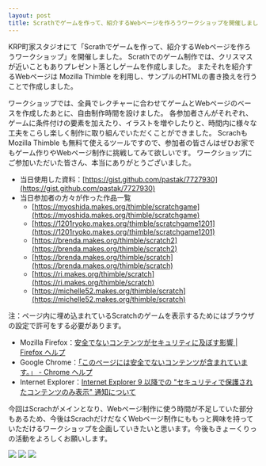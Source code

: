 ```yaml
---
layout: post
title: Scrathでゲームを作って、紹介するWebページを作ろうワークショップを開催しました。
---
```



KRP町家スタジオにて「Scrathでゲームを作って、紹介するWebページを作ろうワークショップ」を開催しました。 Scrathでのゲーム制作では、クリスマスが近いこともありプレゼント落としゲームを作成しました。 またそれを紹介するWebページは Mozilla Thimble を利用し、サンプルのHTMLの書き換えを行うことで作成しました。


ワークショップでは、全員でレクチャーに合わせてゲームとWebページのベースを作成したあとに、自由制作時間を設けました。 各参加者さんがそれぞれ、ゲームに条件付けの要素を加えたり、イラストを増やしたりと、時間内に様々な工夫をこらし楽しく制作に取り組んでいただくことができました。 Scrachも Mozilla Thimble も無料て使えるツールですので、参加者の皆さんはぜひお家でもゲーム作りやWebページ制作に挑戦してみて欲しいです。 ワークショップにご参加いただいた皆さん、本当にありがとうございました。


- 当日使用した資料：[https://gist.github.com/pastak/7727930](https://gist.github.com/pastak/7727930)
- 当日参加者の方々が作った作品一覧
    - [https://myoshida.makes.org/thimble/scratchgame](https://myoshida.makes.org/thimble/scratchgame)
    - [https://1201ryoko.makes.org/thimble/scratchgame1201](https://1201ryoko.makes.org/thimble/scratchgame1201)
    - [https://brenda.makes.org/thimble/scratch2](https://brenda.makes.org/thimble/scratch2)
    - [https://brenda.makes.org/thimble/scratch](https://brenda.makes.org/thimble/scratch)
    - [https://ri.makes.org/thimble/scratch](https://ri.makes.org/thimble/scratch)
    - [https://michelle52.makes.org/thimble/scratch](https://michelle52.makes.org/thimble/scratch)

注：ページ内に埋め込まれているScratchのゲームを表示するためにはブラウザの設定で許可をする必要があります。

- Mozilla Firefox：[安全でないコンテンツがセキュリティに及ぼす影響 \| Firefox ヘルプ](https://support.mozilla.org/ja/kb/how-does-content-isnt-secure-affect-my-safety)
- Google Chrome：[「このページには安全でないコンテンツが含まれています。」 - Chrome ヘルプ](https://support.google.com/chrome/answer/1342714?hl=ja)
- Internet Explorer：[Internet Explorer 9 以降での "セキュリティで保護されたコンテンツのみ表示" 通知について](http://support.microsoft.com/kb/2625928/ja)


今回はScrachがメインとなり、Webページ制作に使う時間が不足していた部分もあるため、今後はScrachだけだなくWebページ制作にももっと興味を持っていただけるワークショップを企画していきたいと思います。今後もきょーくりっの活動をよろしくお願いします。


<div class="gallery">

<img src="http://kyokuri.pwsj.org/images/blogs/scratch1201/1451590_715273291817891_947094515_n.jpg" />
<img src="http://kyokuri.pwsj.org/images/blogs/scratch1201/1477911_715273431817877_498495204_n.jpg" />
<img src="http://kyokuri.pwsj.org/images/blogs/scratch1201/599834_715273598484527_1691974266_n.jpg" />

</div>
